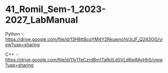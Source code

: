 # 41_Romil_Sem-1_2023-2027_LabManual

Python -: https://drive.google.com/file/d/13H8tt8cqYM4Y2RkuwnchVJtJF_Q243OG/view?usp=sharing


C++ -: https://drive.google.com/file/d/11x1TeCzrdBm1TafkilLd5VLdKw8AyHhS/view?usp=sharing
